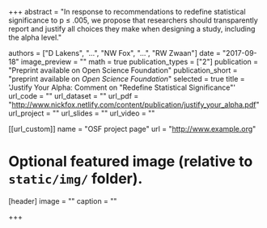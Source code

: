 +++
abstract = "In response to recommendations to redefine statistical significance to p ≤ .005, we propose that researchers should transparently report and justify all choices they make when designing a study, including the alpha level."

authors = ["D Lakens", "...", "NW Fox", "...", "RW Zwaan"]
date = "2017-09-18"
image_preview = ""
math = true
publication_types = ["2"]
publication = "Preprint available on Open Science Foundation"
publication_short = "preprint available on *Open Science Foundation*"
selected = true
title = 'Justify Your Alpha: Comment on "Redefine Statistical Significance"'
url_code = ""
url_dataset = ""
url_pdf = "http://www.nickfox.netlify.com/content/publication/justify_your_alpha.pdf"
url_project = ""
url_slides = ""
url_video = ""

[[url_custom]]
name = "OSF project page"
url = "http://www.example.org"

# Optional featured image (relative to `static/img/` folder).
[header]
image = ""
caption = ""

+++

